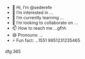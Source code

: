 - 👋 Hi, I’m @sederefe
- 👀 I’m interested in ...
- 🌱 I’m currently learning ...
- 💞️ I’m looking to collaborate on ...
- 📫 How to reach me ...gfhh
- 😄 Pronouns: ...
- ⚡ Fun fact: ...1551
9951231235465
<!---
sederefe/sederefe is a ✨ special ✨ repository because its `README.md` (this file) appears on your GitHub profile.
You can click the Preview link to take a look at your fsd45.
--->
dfg
365
